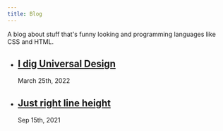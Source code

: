 ```yaml
---
title: Blog
---
```


A blog about stuff that's funny looking and programming languages like CSS and HTML.

<ul class="LinkList">
    <li>
        <h2>
            <a class="LinkList__link" href="/blog/i-dig-universal-design/">
                I dig Universal Design
            </a>
        </h2>
        <time>March 25th, 2022</time>
    </li>
    <li>
        <h2>
            <a class="LinkList__link" href="/blog/just-right-line-height/">
                Just right line height
            </a>
        </h2>
        <time>Sep 15th, 2021</time>
    </li>
</ul>
